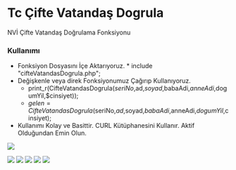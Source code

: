 # Tc Çifte Vatandaş Dogrula
NVİ Çifte Vatandaş Doğrulama Fonksiyonu

### Kullanımı
- Fonksiyon Dosyasını İçe Aktarıyoruz. * include "cifteVatandasDogrula.php";
- Değişkenle veya direk Fonksiyonumuz Çağırıp Kullanıyoruz.
  - print_r(CifteVatandasDogrula($seriNo,$ad,$soyad,$babaAdi,$anneAdi,$dogumYil,$cinsiyet));
  - $gelen=CifteVatandasDogrula($seriNo,$ad,$soyad,$babaAdi,$anneAdi,$dogumYil,$cinsiyet);
- Kullanımı Kolay ve Basittir. CURL Kütüphanesini Kullanır. Aktif Olduğundan Emin Olun.

![](https://fsmtek.com/wp-content/uploads/2019/01/logo.png)

![](https://img.shields.io/github/stars/TcCifteVatandasDogrula/editor.md.svg) 
![](https://img.shields.io/github/forks/TcCifteVatandasDogrula/editor.md.svg) 
![](https://img.shields.io/github/tag/TcCifteVatandasDogrula/editor.md.svg) 
![](https://img.shields.io/github/release/TcCifteVatandasDogrula/editor.md.svg) 
![](https://img.shields.io/github/issues/TcCifteVatandasDogrula/editor.md.svg) 
